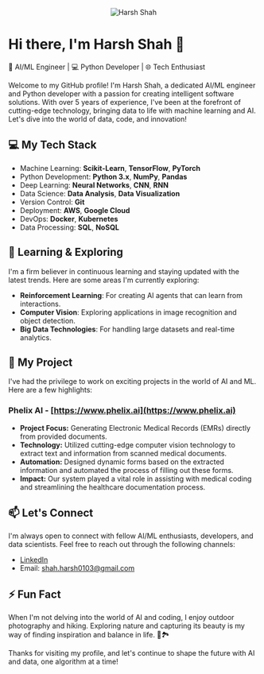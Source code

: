 <p align="center">
  <img src="https://media.giphy.com/media/26tn33aiTi1jkl6H6/giphy.gif" alt="Harsh Shah"/>
</p>

# Hi there, I'm Harsh Shah 👋

🚀 AI/ML Engineer | 💻 Python Developer | 🌐 Tech Enthusiast

Welcome to my GitHub profile! I'm Harsh Shah, a dedicated AI/ML engineer and Python developer with a passion for creating intelligent software solutions. With over 5 years of experience, I've been at the forefront of cutting-edge technology, bringing data to life with machine learning and AI. Let's dive into the world of data, code, and innovation!

## 💻 My Tech Stack

- Machine Learning: **Scikit-Learn**, **TensorFlow**, **PyTorch**
- Python Development: **Python 3.x**, **NumPy**, **Pandas**
- Deep Learning: **Neural Networks**, **CNN**, **RNN**
- Data Science: **Data Analysis**, **Data Visualization**
- Version Control: **Git**
- Deployment: **AWS**, **Google Cloud**
- DevOps: **Docker**, **Kubernetes**
- Data Processing: **SQL**, **NoSQL**

## 🌱 Learning & Exploring

I'm a firm believer in continuous learning and staying updated with the latest trends. Here are some areas I'm currently exploring:

- **Reinforcement Learning**: For creating AI agents that can learn from interactions.
- **Computer Vision**: Exploring applications in image recognition and object detection.
- **Big Data Technologies**: For handling large datasets and real-time analytics.

## 🚀 My Project

I've had the privilege to work on exciting projects in the world of AI and ML. Here are a few highlights:
### Phelix AI - [https://www.phelix.ai](https://www.phelix.ai)

- **Project Focus:** Generating Electronic Medical Records (EMRs) directly from provided documents.
- **Technology:** Utilized cutting-edge computer vision technology to extract text and information from scanned medical documents.
- **Automation:** Designed dynamic forms based on the extracted information and automated the process of filling out these forms.
- **Impact:** Our system played a vital role in assisting with medical coding and streamlining the healthcare documentation process.

## 📫 Let's Connect

I'm always open to connect with fellow AI/ML enthusiasts, developers, and data scientists. Feel free to reach out through the following channels:

- [LinkedIn](https://www.linkedin.com/in/harshshah/)
- Email: shah.harsh0103@gmail.com

## ⚡ Fun Fact

When I'm not delving into the world of AI and coding, I enjoy outdoor photography and hiking. Exploring nature and capturing its beauty is my way of finding inspiration and balance in life. 📸🏞️

Thanks for visiting my profile, and let's continue to shape the future with AI and data, one algorithm at a time!
